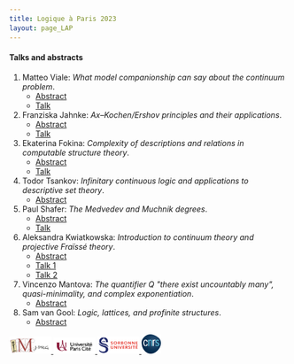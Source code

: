 ```yaml
---
title: Logique à Paris 2023
layout: page_LAP
---
```

#### Talks and abstracts
1. Matteo Viale:
	_What model companionship can say about the continuum problem_.
	- [Abstract][AViale]
	- [Talk][TViale]
1. Franziska Jahnke:
	_Ax&ndash;Kochen/Ershov principles and their applications_.
	- [Abstract][AJahnke]
	- [Talk][TJahnke]
1. Ekaterina Fokina:
	_Complexity of descriptions and relations in computable structure theory_.
	- [Abstract][AFokina]
	- [Talk][TFokina]
1. Todor Tsankov:
	_Infinitary continuous logic and applications to descriptive set theory_.
	- [Abstract][ATsankov]
1. Paul Shafer:
	_The Medvedev and Muchnik degrees_.
	- [Abstract][AShafer]
	- [Talk][TShafer]
1. Aleksandra Kwiatkowska:
	_Introduction to continuum theory and projective Fra&iuml;ss&eacute; theory_.
	- [Abstract][AKwiat]
	- [Talk 1][T1Kwiat]
	- [Talk 2][T2Kwiat]
1. Vincenzo Mantova:
	_The quantifier $Q$ "there exist uncountably many", quasi-minimality, and complex exponentiation_.
	- [Abstract][AMantova]
1. Sam van Gool:
	_Logic, lattices, and profinite structures_.
	- [Abstract][AvanGool]

[AViale]:  /LAP2023/AViale.pdf
[TViale]: /LAP2023/TViale.pdf

[AJahnke]:  /LAP2023/AJahnke.pdf
[TJahnke]:  /LAP2023/TJahnke.pdf

[AFokina]:  /LAP2023/AFokina.pdf
[TFokina]:  /LAP2023/TFokina.pdf

[ATsankov]:  /LAP2023/ATsankov.pdf

[AShafer]:  /LAP2023/AShafer.pdf
[TShafer]:  /LAP2023/TShafer.pdf

[AKwiat]:  /LAP2023/AKwiat.pdf
[T1Kwiat]:  /LAP2023/T1Kwiat.pdf
[T2Kwiat]:  /LAP2023/T2Kwiat.pdf

[AMantova]:  /LAP2023/AMantova.pdf

[AvanGool]:  /LAP2023/AvanGool.pdf

<a href="/ICONS/imj-prg.png"><img src="/ICONS/imj-prg.png" alt="IMJ-PRG" width="15%">
<a href="/ICONS/upc.png"><img src="/ICONS/upc.png" alt="Université Paris Cité" width="15%">
<a href="/ICONS/sorbonne.png"><img src="/ICONS/sorbonne.png" alt="Sorbonne Université" width="15%">
<a href="/ICONS/cnrs.png"><img src="/ICONS/cnrs.png" alt="CNRS" width="7%">
